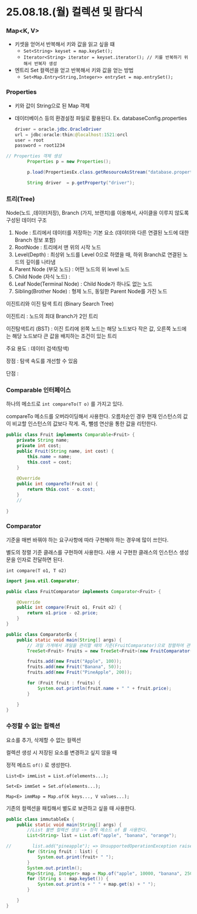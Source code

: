# 25.08.18.(월) 컬렉션 및 람다식

### Map<K, V>

- 키셋을 얻어서 반복해서 키와 값을 읽고 싶을 떄
    - `Set<String> keyset = map.keySet();`
    - `Iterator<String> iterator = keyset.iterator(); // 키를 반복하기 위해서 반복자 생성`
- 엔트리 Set 컬렉션을 얻고 반복해서 키와 값을 얻는 방법
    - `Set<Map.Entry<String,Integer>> entrySet = map.entrySet();`

### Properties

- 키와 값이 String으로 된 Map 객체
- 데이터베이스 등의 환경설정 파일로 활용된다. Ex. databaseConfig.properties
    
    ```java
    driver = oracle.jdbc.OracleDriver
    url = jdbc:oracle:thin:@localhost:1521:orcl
    user = root
    password = root1234
    ```
    

```java
// Properties 객체 생성
        Properties p = new Properties();

        p.load(PropertiesEx.class.getResourceAsStream("database.properties"));

        String driver  = p.getProperty("driver");
```

### 트리(Tree)

Node(노드 ,데이터저장), Branch (가지, 브랜치)를 이용해서, 사이클을 이루지 않도록 구성된 데이터 구조

1. Node : 트리에서 데이터를 저장하는 기본 요소 (데이터와 다른 연결된 노드에 대한 Branch 정보 포함)
2. RootNode : 트리에서 맨 위의 시작 노드
3. Level(Depth) : 최상위 노드를 Level 0으로 하였을 때, 하위 Branch로 연결된 노드의 깊이를 나타냄
4. Parent Node (부모 노드) : 어떤 노드의 위 level 노드
5. Child Node (자식 노드) : 
6. Leaf Node(Terminal Node) : Child Node가 하나도 없는 노드
7. Sibling(Brother Node) : 형제 노드, 동일한 Parent Node를 가진 노드

이진트리와 이진 탐색 트리 (Binary Search Tree)

이진트리 : 노드의 최대 Branch가 2인 트리

이진탐색트리 (BST) : 이진 트리에 왼쪽 노드는 해당 노드보다 작은 값, 오른쪽 노드에는 해당 노드보다 큰 값을 배치하는 조건이 있는 트리

주요 용도 : 데이터 검색(탐색)

장점 : 탐색 속도를 개선할 수 있음

단점 : 

### Comparable<E> 인터페이스

하나의 메소드로 `int compareTo(T o)` 를 가지고 있다.

compareTo 메소드를 오버라이딩해서 사용한다. 오름차순인 경우 현재 인스턴스의 값이 비교할 인스턴스의 값보다 작게. 즉, 뺄셈 연산을 통한 값을 리턴한다.

```java
public class Fruit implements Comparable<Fruit> {
    private String name;
    private int cost;
    public Fruit(String name, int cost) {
        this.name = name;
        this.cost = cost;
    }
    
    @Override
    public int compareTo(Fruit o) {
        return this.cost - o.cost;
    }
    // 
    
}
```

### Comparator<T>

기준을 매번 바꿔야 하는 요구사항에 따라 구현해야 하는 경우에 많이 쓰인다.

별도의 정렬 기준 클래스를 구현하여 사용한다. 사용 시 구현한 클래스의 인스턴스 생성문을 인자로 전달하면 된다.

`int compare(T o1, T o2)` 

```java
import java.util.Comparator;

public class FruitComparator implements Comparator<Fruit> {

    @Override
    public int compare(Fruit o1, Fruit o2) {
        return o1.price - o2.price;
    }
}
```

```java
public class ComparatorEx {
    public static void main(String[] args) {
        // 과일 가게에서 과일을 관리할 때의 기준(FruitComparator)으로 정렬하여 관리하겠다.
        TreeSet<Fruit> fruits = new TreeSet<Fruit>(new FruitComparator());

        fruits.add(new Fruit("Apple", 100));
        fruits.add(new Fruit("Banana", 50));
        fruits.add(new Fruit("PineApple", 200));

        for (Fruit fruit : fruits) {
            System.out.println(fruit.name + " " + fruit.price);
        }

    }
}
```

### 수정할 수 없는 컬렉션

요소를 추가, 삭제할 수 없는 컬렉션

컬렉션 생성 시 저장된 요소를 변경하고 싶지 않을 때

정적 메소드 `of()` 로 생성한다.

`List<E> immList = List.of(elements...);`

`Set<E> immSet = Set.of(elements...);`

`Map<E> immMap = Map.of(K keys..., V values...);`

기존의 컬렉션을 패킹해서 별도로 보관하고 싶을 때 사용한다.
```java
public class immutableEx {
    public static void main(String[] args) {
        //List 불변 컬렉션 생성 -> 정적 메소드 of 를 사용한다.
        List<String> list = List.of("apple", "banana", "orange");

//        list.add("pineapple"); => UnsupportedOperationException raise
        for (String fruit : list) {
            System.out.print(fruit+ " ");
        }
        System.out.println();
        Map<String, Integer> map = Map.of("apple", 10000, "banana", 2500, "orange", 3000);
        for (String s : map.keySet()) {
            System.out.print(s + " " + map.get(s) + " ");
        }

    }
}

```